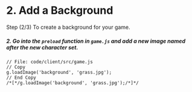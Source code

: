 # 2. Add a Background

Step (2/3) To create a background for your game. 

##### 2. Go into the `preload` _function_ in `game.js` and add a new image named after the new character set.

```
// File: code/client/src/game.js
// Copy 
g.loadImage('background', 'grass.jpg');
// End Copy
/*[*/g.loadImage('background', 'grass.jpg');/*]*/
```
